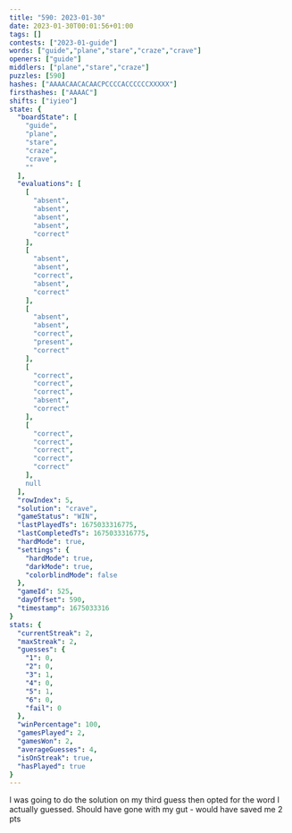 ```yaml
---
title: "590: 2023-01-30"
date: 2023-01-30T00:01:56+01:00
tags: []
contests: ["2023-01-guide"]
words: ["guide","plane","stare","craze","crave"]
openers: ["guide"]
middlers: ["plane","stare","craze"]
puzzles: [590]
hashes: ["AAAACAACACAACPCCCCACCCCCCXXXXX"]
firsthashes: ["AAAAC"]
shifts: ["iyieo"]
state: {
  "boardState": [
    "guide",
    "plane",
    "stare",
    "craze",
    "crave",
    ""
  ],
  "evaluations": [
    [
      "absent",
      "absent",
      "absent",
      "absent",
      "correct"
    ],
    [
      "absent",
      "absent",
      "correct",
      "absent",
      "correct"
    ],
    [
      "absent",
      "absent",
      "correct",
      "present",
      "correct"
    ],
    [
      "correct",
      "correct",
      "correct",
      "absent",
      "correct"
    ],
    [
      "correct",
      "correct",
      "correct",
      "correct",
      "correct"
    ],
    null
  ],
  "rowIndex": 5,
  "solution": "crave",
  "gameStatus": "WIN",
  "lastPlayedTs": 1675033316775,
  "lastCompletedTs": 1675033316775,
  "hardMode": true,
  "settings": {
    "hardMode": true,
    "darkMode": true,
    "colorblindMode": false
  },
  "gameId": 525,
  "dayOffset": 590,
  "timestamp": 1675033316
}
stats: {
  "currentStreak": 2,
  "maxStreak": 2,
  "guesses": {
    "1": 0,
    "2": 0,
    "3": 1,
    "4": 0,
    "5": 1,
    "6": 0,
    "fail": 0
  },
  "winPercentage": 100,
  "gamesPlayed": 2,
  "gamesWon": 2,
  "averageGuesses": 4,
  "isOnStreak": true,
  "hasPlayed": true
}
---
```

<!-- more -->
I was going to do the solution on my third guess then opted for the word I actually guessed. Should have gone with my gut - would have saved me 2 pts
